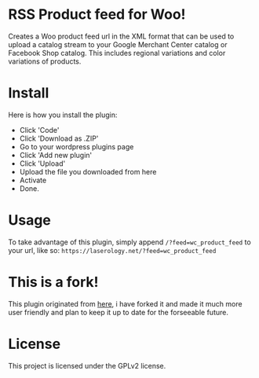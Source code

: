 # RSS Product feed for Woo!
Creates a Woo product feed url in the XML format that can be used to upload a catalog stream to your Google Merchant Center catalog or Facebook Shop catalog. This includes regional variations and color variations of products. 

# Install
Here is how you install the plugin:
- Click 'Code'
- Click 'Download as .ZIP'
- Go to your wordpress plugins page
- Click 'Add new plugin'
- Click 'Upload'
- Upload the file you downloaded from here
- Activate
- Done.

# Usage
To take advantage of this plugin, simply append ``/?feed=wc_product_feed`` to your url, like so:
``https://laserology.net/?feed=wc_product_feed``

# This is a fork!
This plugin originated from [here](https://github.com/vladjpuscasu/woocommerce_xml_product_feed), i have forked it and made it much more user friendly and plan to keep it up to date for the forseeable future.

# License
This project is licensed under the GPLv2 license.
